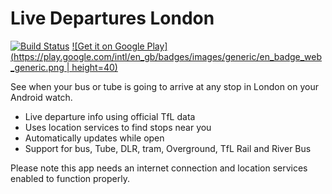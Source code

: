 # Live Departures London

[![Build Status](https://travis-ci.org/mdowds/live-departures.svg?branch=master)](https://travis-ci.org/mdowds/live-departures)
[![Get it on Google Play](https://play.google.com/intl/en_gb/badges/images/generic/en_badge_web_generic.png | height=40)](https://play.google.com/store/apps/details?id=com.mdowds.livedepartures)

See when your bus or tube is going to arrive at any stop in London on your Android watch.

* Live departure info using official TfL data
* Uses location services to find stops near you
* Automatically updates while open
* Support for bus, Tube, DLR, tram, Overground, TfL Rail and River Bus

Please note this app needs an internet connection and location services enabled to function properly.


